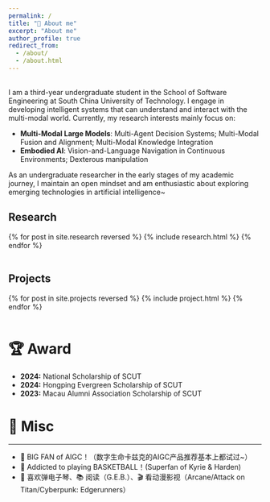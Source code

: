```yaml
---
permalink: /
title: "👋 About me"
excerpt: "About me"
author_profile: true
redirect_from: 
  - /about/
  - /about.html
---
```


<br />
I am a third-year undergraduate student in the School of Software Engineering at South China University of Technology. I engage in developing intelligent systems that can understand and interact with the multi-modal world. Currently, my research interests mainly focus on:

* <b>Multi-Modal Large Models</b>: Multi-Agent Decision Systems; Multi-Modal Fusion and Alignment; Multi-Modal Knowledge Integration
* <b>Embodied AI</b>: Vision-and-Language Navigation in Continuous Environments; Dexterous manipulation

As an undergraduate researcher in the early stages of my academic journey, I maintain an open mindset and am enthusiastic about exploring emerging technologies in artificial intelligence~

Research
------
<div>
  <table>
  {% for post in site.research reversed %}
    <tr>{% include research.html %}</tr>
  {% endfor %}
  </table>
</div>

Projects
------
<div>
  <table>
  {% for post in site.projects reversed %}
    <tr>{% include project.html %}</tr>
  {% endfor %}
  </table>
</div>

# 🏆 Award
* <b>2024:</b> National Scholarship of SCUT
* <b>2024:</b> Hongping Evergreen Scholarship of SCUT
* <b>2023:</b> Macau Alumni Association Scholarship of SCUT

# 🎯 Misc
------
* 👋 BIG FAN of AIGC！（数字生命卡兹克的AIGC产品推荐基本上都试过~）<br>
* 🏀 Addicted to playing BASKETBALL！(Superfan of Kyrie & Harden)<br>
* 🎹 喜欢弹电子琴、📚 阅读（G.E.B.）、🎬 看动漫影视（Arcane/Attack on Titan/Cyberpunk: Edgerunners）<br>
<!-- * 😖 不喜欢吃辣，不喜欢喝咖啡<br>
* 🍺 喜欢但不能喝酒，🎤 喜欢但不会唱歌~<br> -->

